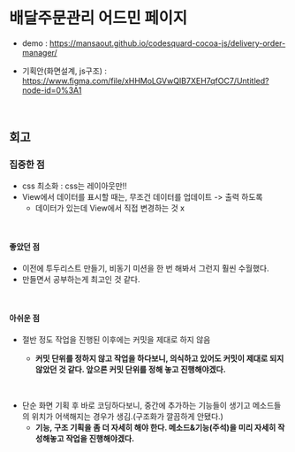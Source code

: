 # 배달주문관리 어드민 페이지

- demo : https://mansaout.github.io/codesquard-cocoa-js/delivery-order-manager/

- 기획안(화면설계, js구조) : https://www.figma.com/file/xHHMoLGVwQIB7XEH7qfOC7/Untitled?node-id=0%3A1

<br>

## 회고

### 집중한 점

- css 최소화 : css는 레이아웃만!!
- View에서 데이터를 표시할 때는, 무조건 데이터를 업데이트 -> 출력 하도록
  - 데이터가 있는데 View에서 직접 변경하는 것 x

<br>

#### 좋았던 점

- 이전에 투두리스트 만들기, 비동기 미션을 한 번 해봐서 그런지 훨씬 수월했다.
- 만들면서 공부하는게 최고인 것 같다.

<br>

#### 아쉬운 점

- 절반 정도 작업을 진행된 이후에는 커밋을 제대로 하지 않음

  - **커밋 단위를 정하지 않고 작업을 하다보니, 의식하고 있어도 커밋이 제대로 되지 않았던 것 같다. 앞으론 커밋 단위를 정해 놓고 진행해야겠다.**

<br>

- 단순 화면 기획 후 바로 코딩하다보니, 중간에 추가하는 기능들이 생기고 메소드들의 위치가 어색해지는 경우가 생김.(구조화가 깔끔하게 안됐다.)
  - **기능, 구조 기획을 좀 더 자세히 해야 한다. 메소드&기능(주석)을 미리 자세히 작성해놓고 작업을 진행해야겠다.**
